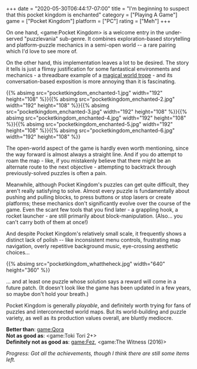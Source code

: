 +++
date = "2020-05-30T06:44:17-07:00"
title = "I'm beginning to suspect that this pocket kingdom is enchanted"
category = ["Playing A Game"]
game = ["Pocket Kingdom"]
platform = ["PC"]
rating = ["Meh"]
+++

On one hand, <game:Pocket Kingdom> is a welcome entry in the under-served "puzzlevania" sub-genre.  It combines exploration-based storytelling and platform-puzzle mechanics in a semi-open world -- a rare pairing which I'd love to see more of.

On the other hand, this implementation leaves a lot to be desired.  The story it tells is just a flimsy justification for some fantastical environments and mechanics - a threadbare example of a <a href="https://tvtropes.org/pmwiki/pmwiki.php/Main/TrappedInAnotherWorld">magical world trope</a> - and its conversation-based exposition is more annoying than it is fascinating.

{{% absimg src="pocketkingdom_enchanted-1.jpg" width="192" height="108" %}}{{% absimg src="pocketkingdom_enchanted-2.jpg" width="192" height="108" %}}{{% absimg src="pocketkingdom_enchanted-3.jpg" width="192" height="108" %}}{{% absimg src="pocketkingdom_enchanted-4.jpg" width="192" height="108" %}}{{% absimg src="pocketkingdom_enchanted-5.jpg" width="192" height="108" %}}{{% absimg src="pocketkingdom_enchanted-6.jpg" width="192" height="108" %}}

The open-world aspect of the game is hardly even worth mentioning, since the way forward is almost always a straight line.  And if you do attempt to roam the map - like, if you mistakenly believe that there might be an alternate route to the next objective - attempting to backtrack through previously-solved puzzles is often a pain.

Meanwhile, although Pocket Kingdom's puzzles can get quite difficult, they aren't really satisfying to solve.  Almost every puzzle is fundamentally about pushing and pulling blocks, to press buttons or stop lasers or create platforms; these mechanics don't significantly evolve over the course of the game.  Even the scant few tools that you find later - a grappling hook, a rocket launcher - are still primarily about block-manipulation.  (Also... you can't carry both of them at once!)

And despite Pocket Kingdom's relatively small scale, it frequently shows a distinct lack of polish -- like inconsistent menu controls, frustrating map navigation, overly repetitive background music, eye-crossing aesthetic choices...

{{% absimg src="pocketkingdom_whattheheck.jpg" width="640" height="360" %}}

... and at least one puzzle whose solution says a reward will come in a future patch.  (It doesn't look like the game has been updated in a few years, so maybe don't hold your breath.)

Pocket Kingdom is generally <i>playable</i>, and definitely worth trying for fans of puzzles and interconnected world maps.  But its world-building and puzzle variety, as well as its production values overall, are bluntly mediocre.

<b>Better than</b>: <game:Qora>  
<b>Not as good as</b>: <game:Toki Tori 2+>  
<b>Definitely not as good as</b>: <game:Fez>, <game:The Witness (2016)>

<i>Progress: Got all the achievements, though I think there are still some items left.</i>
